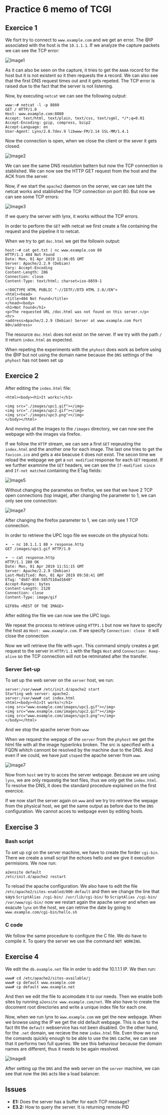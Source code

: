 # Practice 6 memo of TCGI
## Exercice 1
We fisrt try to connect to `www.example.com` and we get an error. The @IP
associated with the host is the `10.1.1.1`. If we analyze the capture packets
we can see the TCP error:

![Image1](./images/img1.png)

As it can also be seen on the capture, it tries to get the `AAAA` rocord for
the host but it is not existent so it then requests the `A` record. We can also
see that the first DNS request times out and it gets repeted. The TCP error is
raised due to the fact that the server is not listening.

Now, by executing `netcat` we can see the following output:

```
www:~# netcat -l -p 8080
GET / HTTP/1.0
Host: www.example.com:8080
Accept: text/html, text/plain, text/css, text/sgml, */*;q=0.01
Accept-Encoding: gzip, compress, bzip2
Accept-Language: en
User-Agent: Lynx/2.8.7dev.9 libwww-FM/2.14 SSL-MM/1.4.1
```

Now the connection is open, when we close the client or the sever it gets
closed.

![Image2](./images/img2.png)

We can see the same DNS resolution battern but now the TCP connection is
stablished. We can now see the HTTP GET request from the host and the ACK from
the server.

Now, if we start the `apache2` daemon on the server, we can see taht the netcat
works and stablished the TCP connection on port 80. But now we can see some TCP
errors:

![Image3](./images/img3.png)

If we query the server with lynx, it works without the TCP errors.

In order to perform the `GET` with netcat we first create a file containing the
request and the pipeline it to netcat.

When we try to get `doc.html` we get the followin output:

```
host:~# cat get.txt | nc www.example.com 80
HTTP/1.1 404 Not Found
Date: Mon, 01 Apr 2019 11:06:05 GMT
Server: Apache/2.2.9 (Debian)
Vary: Accept-Encoding
Content-Length: 286
Connection: close
Content-Type: text/html; charset=iso-8859-1

<!DOCTYPE HTML PUBLIC "-//IETF//DTD HTML 2.0//EN">
<html><head>
<title>404 Not Found</title>
</head><body>
<h1>Not Found</h1>
<p>The requested URL /doc.html was not found on this server.</p>
<hr>
<address>Apache/2.2.9 (Debian) Server at www.example.com Port 80</address>
```

The resource `doc.html` does not exist on the server. If we try with the path
`/` it return `index.html` as expected.

When repeting the experiments with the `phyhost` does work as before using the 
@IP but not using the domain name because the `DNS` settings of the `phyhost`
has not been set up

## Exercice 2
After editing the `index.html` file:
```
<html><body><h1>It works!</h1>

<img src="./images/upc1.gif"></img>
<img src="./images/upc2.gif"></img>
<img src="./images/upc3.png"></img>
</body></html>
```

And moving all the images to the `/images` directory, we can now see the
webpage with the images via firefox.

If we follow the `HTTP` stream, we can see a first `GET` reqeusting the
`index.html` and the another one for each image. The last one tries to get the
`favicon.ico` and gets a `404` beacuse it does not exist. The secon time we
reload the webpage we get a `not modified` response for each `GET` request. If
we further examnine the `GET` headers, we can see the `If-modified since` and
`If-not matched` containing the ETag fields:

![Image5](./images/img5.png)

Without changing the parametes on firefox, we see that we have 2 TCP open
connections (top image), after changing the parameter to 1, we can only see one
connection:

![Image7](./images/img7.png)

After changing the firefox parameter to 1, we can only see 1 TCP connection.

In order to retrieve the UPC logo file we execute on the physical hots:

```
➜  ~ nc 10.1.1.1 80 > response.http 
GET /images/upc1.gif HTTP/1.0

➜  ~ cat response.http 
HTTP/1.1 200 OK
Date: Mon, 01 Apr 2019 11:51:15 GMT
Server: Apache/2.2.9 (Debian)
Last-Modified: Mon, 01 Apr 2019 09:58:41 GMT
ETag: "4b87-850-5857510ad1640"
Accept-Ranges: bytes
Content-Length: 2128
Connection: close
Content-Type: image/gif

GIF89a <REST OF THE IMAGE>
```
After editing the file we can now see the UPC logo. 

We repeat the process to retrieve using `HTTP1.1` but now we have to specify
the host as `Host: www.example.com`. If we specify `Connection: close ` it will close the connection

Now we will retrieve the file with `wget`. This command simply creates a get
request to the server in `HTTP/1.1` with the flags `Host` and `Connection:
Keep-alive` so the TCP connection will not be retminated after the transfer.


### Server Set-up
To set up the web server on the `server` host, we run:
```
server:/var/www# /etc/init.d/apache2 start
Starting web server: apache2.
server:/var/www# cat index.html 
<html><body><h1>It works!</h1>
<img src="www.example.com/images/upc1.gif"></img>
<img src="www.example.com/images/upc2.gif"></img>
<img src="www.example.com/images/upc3.png"></img>
</body></html>
```
And we stop the apache server from `www`

When we request the wepage of the `server` from the `phyhost` we get the html
file with all the image hyperlinks broken. The src is specified with a FQDN
whitch cannont be resolved by the machine due to the DNS. And even if we could,
we have just `stoped` the apache server from `www`.

![Image7](./images/img7.png)

Now from `host` we try to acces the server webpage. Because we are using
`lynx`, we are only requestig the text files, thus we only get the
`index.html`. To resolve the DNS, it does the standard procedure explained on
the first exercice.

If we now start the server again on `www` and we try tro retrieve the wepage
from the physical host, we get the same output as before due to the `DNS`
configuration. We cannot acces to webpage even by editing hosts.

## Exercise 3
### Bash script
To set up cgi on the server machine, we have to create the forder `cgi-bin`.
There we create a small script the echoes hello and we give it execution
permisions. We now run:

```
a2ensite default
/etc/init.d/apache2 restart
```
To reload the apache configuration. We also have to edit the file
`/etc/apache2/sites-enabled/000-default` and then we change the line that says
`ScriptAlias /cgi-bin/ /usr/lib/cgi-bin/` to `ScriptAlias /cgi-bin/
/var/www/cgi-bin/` now we restart again the apache server and when we exacute
`lynx` on the host, we can retrive the date by going to
`www.example.com/cgi-bin/hello.sh`

### C code
We follow the same procedure to configure the C file. We do have to compile it.
To query the server we use the command `NOT WORKING`.

## Exercise 4
We edit the `db.example.net` file in order to add the 10.1.1.1 IP. We then run:

```
www# cd /etc/apache2/sites-available/j
www# cp default www.example.com
www# cp default www.example.net
```

And then we edit the file to acomodate it to our needs. Then we enable both
sites by running `a2ensite www.example.com/net`. We also have to create the
docoment root directories and write a unique index file for each one.

Now, when we run lynx to `ẁww.example.com` we get the new webpage.
When we browse using the IP we get the old default webpage. This is due to the fact tht the `default` webservice has not been disabled. On
the other hand, for the `.net` domain, we recieve the new `index.html` file.
Even thow we run the comands quickly enough to be able to use the `DNS` cache,
we can see that it performs two full queries. We see this behaviour because
the domain names are different, thus it needs to be again resolved.

![Image8](./images/img8.png)

After setting up the `DNS` and the web server on the `server` machine, we can
see that now the `DNS` acts like a load balancer.

## Issues
* **E1:** Does the server has a buffer for each TCP message?
* **E3.2:** How to query the server. It is returning remote PID
